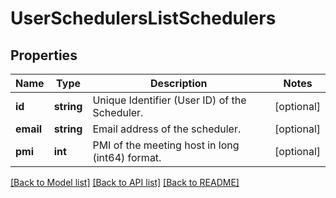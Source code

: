# UserSchedulersListSchedulers

## Properties
Name | Type | Description | Notes
------------ | ------------- | ------------- | -------------
**id** | **string** | Unique Identifier (User ID) of the Scheduler. | [optional] 
**email** | **string** | Email address of the scheduler. | [optional] 
**pmi** | **int** | PMI of the meeting host in long (int64) format. | [optional] 

[[Back to Model list]](../README.md#documentation-for-models) [[Back to API list]](../README.md#documentation-for-api-endpoints) [[Back to README]](../README.md)


